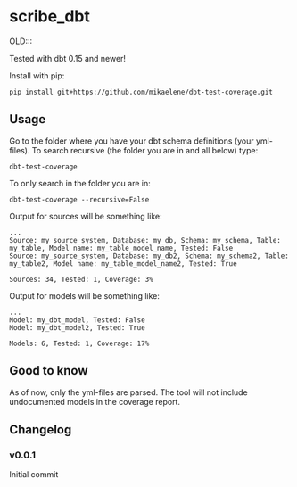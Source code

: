 # scribe_dbt


OLD:::

Tested with dbt 0.15 and newer!

Install with pip:

    pip install git+https://github.com/mikaelene/dbt-test-coverage.git

 
## Usage
Go to the folder where you have your dbt schema definitions (your yml-files). To search recursive (the folder you are in and all below) type:

    dbt-test-coverage
To only search in the folder you are in:

    dbt-test-coverage --recursive=False

Output for sources will be something like:

    ...
    Source: my_source_system, Database: my_db, Schema: my_schema, Table: my_table, Model name: my_table_model_name, Tested: False
    Source: my_source_system, Database: my_db2, Schema: my_schema2, Table: my_table2, Model name: my_table_model_name2, Tested: True

    Sources: 34, Tested: 1, Coverage: 3%

Output for models will be something like:

    ...
    Model: my_dbt_model, Tested: False
    Model: my_dbt_model2, Tested: True
    
    Models: 6, Tested: 1, Coverage: 17%

## Good to know
As of now, only the yml-files are parsed. The tool will not include undocumented models in the coverage report.


## Changelog

### v0.0.1
Initial commit

